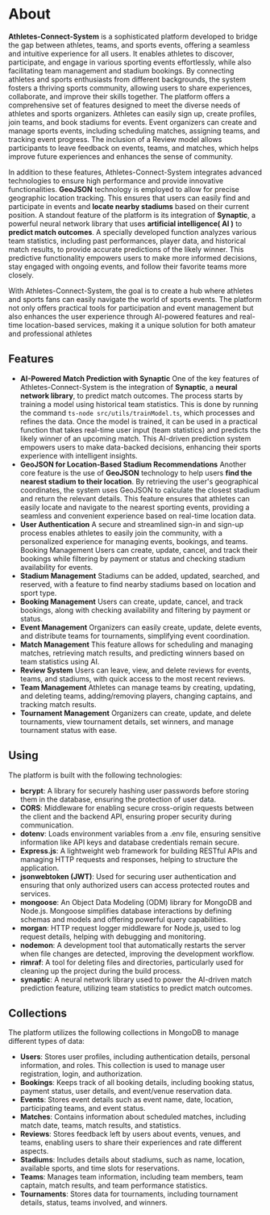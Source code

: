 # About


**Athletes-Connect-System** is a sophisticated platform developed to bridge the gap between athletes, teams, and sports events, offering a seamless and intuitive experience for all users. It enables athletes to discover, participate, and engage in various sporting events effortlessly, while also facilitating team management and stadium bookings. By connecting athletes and sports enthusiasts from different backgrounds, the system fosters a thriving sports community, allowing users to share experiences, collaborate, and improve their skills together.
The platform offers a comprehensive set of features designed to meet the diverse needs of athletes and sports organizers. Athletes can easily sign up, create profiles, join teams, and book stadiums for events. Event organizers can create and manage sports events, including scheduling matches, assigning teams, and tracking event progress. The inclusion of a Review model allows participants to leave feedback on events, teams, and matches, which helps improve future experiences and enhances the sense of community.

In addition to these features, Athletes-Connect-System integrates advanced technologies to ensure high performance and provide innovative functionalities. **GeoJSON** technology is employed to allow for precise geographic location tracking. This ensures that users can easily find and participate in events and **locate nearby stadiums** based on their current position.
A standout feature of the platform is its integration of **Synaptic**, a powerful neural network library that uses **artificial intelligence( AI )** to **predict match outcomes**. A specially developed function analyzes various team statistics, including past performances, player data, and historical match results, to provide accurate predictions of the likely winner. This predictive functionality empowers users to make more informed decisions, stay engaged with ongoing events, and follow their favorite teams more closely.

With Athletes-Connect-System, the goal is to create a hub where athletes and sports fans can easily navigate the world of sports events. The platform not only offers practical tools for participation and event management but also enhances the user experience through AI-powered features and real-time location-based services, making it a unique solution for both amateur and professional athletes
## Features
- **AI-Powered Match Prediction with Synaptic**
One of the key features of Athletes-Connect-System is the integration of **Synaptic**, a **neural network library**, to predict match outcomes. The process starts by training a model using historical team statistics. This is done by running the command `ts-node src/utils/trainModel.ts`, which processes and refines the data. Once the model is trained, it can be used in a practical function that takes real-time user input (team statistics) and predicts the likely winner of an upcoming match. This AI-driven prediction system empowers users to make data-backed decisions, enhancing their sports experience with intelligent insights.
 - **GeoJSON for Location-Based Stadium Recommendations**
Another core feature is the use of **GeoJSON** technology to help users **find the nearest stadium to their location**. By retrieving the user's geographical coordinates, the system uses GeoJSON to calculate the closest stadium and return the relevant details. This feature ensures that athletes can easily locate and navigate to the nearest sporting events, providing a seamless and convenient experience based on real-time location data.
- **User Authentication**
A secure and streamlined sign-in and sign-up process enables athletes to easily join the community, with a personalized experience for managing events, bookings, and teams.
Booking Management
Users can create, update, cancel, and track their bookings while filtering by payment or status and checking stadium availability for events.
- **Stadium Management**
Stadiums can be added, updated, searched, and reserved, with a feature to find nearby stadiums based on location and sport type.
- **Booking Management**
Users can create, update, cancel, and track bookings, along with checking availability and filtering by payment or status.
- **Event Management**
Organizers can easily create, update, delete events, and distribute teams for tournaments, simplifying event coordination.
- **Match Management**
This feature allows for scheduling and managing matches, retrieving match results, and predicting winners based on team statistics using AI.
- **Review System**
Users can leave, view, and delete reviews for events, teams, and stadiums, with quick access to the most recent reviews.
- **Team Management**
Athletes can manage teams by creating, updating, and deleting teams, adding/removing players, changing captains, and tracking match results.
- **Tournament Management**
Organizers can create, update, and delete tournaments, view tournament details, set winners, and manage tournament status with ease.

## Using

The platform is built with the following technologies:

<ul> <li><strong>bcrypt</strong>: A library for securely hashing user passwords before storing them in the database, ensuring the protection of user data.</li> <li><strong>CORS</strong>: Middleware for enabling secure cross-origin requests between the client and the backend API, ensuring proper security during communication.</li> <li><strong>dotenv</strong>: Loads environment variables from a .env file, ensuring sensitive information like API keys and database credentials remain secure.</li> <li><strong>Express.js</strong>: A lightweight web framework for building RESTful APIs and managing HTTP requests and responses, helping to structure the application.</li> <li><strong>jsonwebtoken (JWT)</strong>: Used for securing user authentication and ensuring that only authorized users can access protected routes and services.</li> <li><strong>mongoose</strong>: An Object Data Modeling (ODM) library for MongoDB and Node.js. Mongoose simplifies database interactions by defining schemas and models and offering powerful query capabilities.</li> <li><strong>morgan</strong>: HTTP request logger middleware for Node.js, used to log request details, helping with debugging and monitoring.</li> <li><strong>nodemon</strong>: A development tool that automatically restarts the server when file changes are detected, improving the development workflow.</li> <li><strong>rimraf</strong>: A tool for deleting files and directories, particularly used for cleaning up the project during the build process.</li> <li><strong>synaptic</strong>: A neural network library used to power the AI-driven match prediction feature, utilizing team statistics to predict match outcomes.</li> </ul>

## Collections

<p>The platform utilizes the following collections in MongoDB to manage different types of data:</p>
<ul> <li><strong>Users</strong>: Stores user profiles, including authentication details, personal information, and roles. This collection is used to manage user registration, login, and authorization.</li> <li><strong>Bookings</strong>: Keeps track of all booking details, including booking status, payment status, user details, and event/venue reservation data.</li> <li><strong>Events</strong>: Stores event details such as event name, date, location, participating teams, and event status.</li> <li><strong>Matches</strong>: Contains information about scheduled matches, including match date, teams, match results, and statistics.</li> <li><strong>Reviews</strong>: Stores feedback left by users about events, venues, and teams, enabling users to share their experiences and rate different aspects.</li> <li><strong>Stadiums</strong>: Includes details about stadiums, such as name, location, available sports, and time slots for reservations.</li> <li><strong>Teams</strong>: Manages team information, including team members, team captain, match results, and team performance statistics.</li> <li><strong>Tournaments</strong>: Stores data for tournaments, including tournament details, status, teams involved, and winners.</li> </ul>







